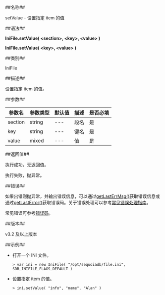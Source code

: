 ##名称##

setValue - 设置指定 item 的值

##语法##

**IniFile.setValue( \<section\>, \<key\>, \<value\> )**

**IniFile.setValue( \<key\>, \<value\> )**

##类别##

IniFile

##描述##

设置指定 item 的值。

##参数##

| 参数名     | 参数类型 | 默认值  | 描述  | 是否必填 |
| ---------- | -------- | --------| ----- | -------- |
| section    | string   | ---     | 段名  | 是       |
| key        | string   | ---     | 键名  | 是       |
| value      | mixed    | ---     | 值    | 是       |

##返回值##

执行成功，无返回值。

执行失败，抛异常。

##错误##

如果出错则抛异常，并输出错误信息，可以通过[getLastErrMsg()](manual/Manual/Sequoiadb_Command/Global/getLastErrMsg.md)获取错误信息或通过[getLastError()](manual/Manual/Sequoiadb_Command/Global/getLastError.md)获取错误码。关于错误处理可以参考[常见错误处理指南](manual/FAQ/faq_sdb.md)。


常见错误可参考[错误码](manual/Manual/Sequoiadb_error_code.md)。

##版本##

v3.2 及以上版本

##示例##

* 打开一个 INI 文件。

    ```lang-javascript
    > var ini = new IniFile( "/opt/sequoiadb/file.ini", SDB_INIFILE_FLAGS_DEFAULT )
    ```

* 设置指定 item 的值。

    ```lang-javascript
    > ini.setValue( "info", "name", "Alan" )
    ```